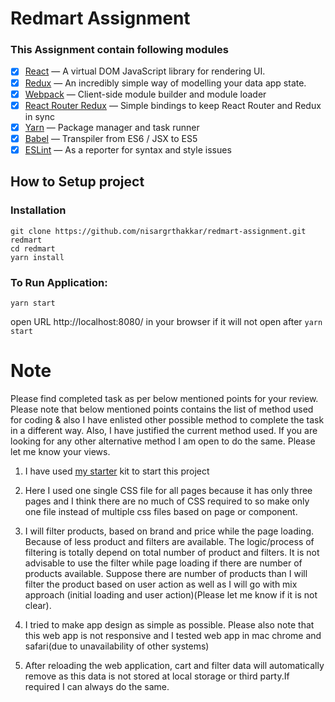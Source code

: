 
# Redmart Assignment


### This Assignment contain following modules


- [x] [React](https://facebook.github.io/react/) — A virtual DOM JavaScript library for rendering UI.
- [x] [Redux](http://redux.js.org/) — An incredibly simple way of modelling your data app state.
- [x] [Webpack](https://webpack.js.org/) — Client-side module builder and module loader
- [x] [React Router Redux](https://github.com/reactjs/react-router-redux) — Simple bindings to keep React Router and Redux in sync
- [x] [Yarn](https://yarnpkg.com/) — Package manager and task runner
- [x] [Babel](http://babeljs.io/) — Transpiler from ES6 / JSX to ES5
- [x] [ESLint](http://eslint.org/) — As a reporter for syntax and style issues

## How to Setup project

### Installation

```
git clone https://github.com/nisargrthakkar/redmart-assignment.git redmart
cd redmart
yarn install
```

### To Run Application:

```
yarn start
```

open URL http://localhost:8080/  in your browser if it will not open after ```yarn start``` 


# Note

Please find completed task as per below mentioned points for your review. Please note that below mentioned points contains the list of method used for coding & also I have enlisted other possible method to complete the task in a different way. Also, I have justified the current method used. If you are looking for any other alternative method I am open to do the same. Please let me know your views.


1. I have used [my starter](github.com/nisargrthakkar/react-redux-starter-kit) kit to start this project

2. Here I used one single CSS file for all pages because it has only three pages and I think there are no much of CSS required to so make only one file instead of multiple css files based on page or component. 

3. I will filter products, based on brand and price while the page loading. Because of less product and filters are available. The logic/process of filtering is totally depend on total number of product and filters. It is not advisable to use the filter while page loading if there are number of products available. Suppose there are number of products than I will filter the product based on user action as well as I will go with mix approach (initial loading and user action)(Please let me know if it is not clear).

4. I tried to make app design as simple as possible. Please also note that this web app is not responsive and I tested web app in mac chrome and safari(due to unavailability of other systems)

5. After reloading the web application, cart and filter data will automatically remove as this data is not stored at local storage or third party.If required I can always do the same.
